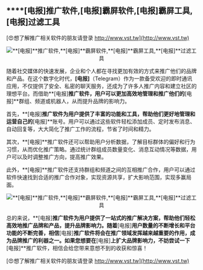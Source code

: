 ## ****[电报]**推广软件,**[电报]**霸屏软件,**[电报]**霸屏工具,**[电报]**过滤工具**

[😍想了解推广相关软件的朋友请登录 http://www.vst.tw](http://www.vst.tw)

 <center><img src="https://vst.tw/MP4/tuiguang/png/0.png" alt="**[电报]**推广软件,**[电报]**霸屏软件,**[电报]**霸屏工具,**[电报]**过滤工具"></center>

随着社交媒体的快速发展，企业和个人都在寻找更加有效的方式来推广他们的品牌和产品。在这个数字化时代，**[电报]**（Telegram）作为一款备受欢迎的即时通讯应用，不仅提供了安全、私密的聊天服务，还成为了许多人推广内容和建立社区的理想平台。而借助**[电报]**推广软件，用户可以更加高效地管理和推广他们的**[电报]**群组、频道或机器人，从而提升品牌的影响力。

首先，**[电报]**推广软件为用户提供了丰富的功能和工具，帮助他们更好地管理和运营自己的**[电报]**账号。用户可以通过这些软件轻松添加成员、定时发布消息、自动回复等，大大简化了推广工作的流程，节省了时间和精力。

其次，**[电报]**推广软件还可以帮助用户分析数据，了解目标群体的偏好和行为习惯，从而优化推广策略。通过统计群组成员数量变化、消息互动情况等数据，用户可以及时调整推广方向，提高推广效果。

此外，**[电报]**推广软件还支持群组和频道之间的互相推广合作，用户可以通过软件快速找到合适的推广合作对象，实现资源共享，扩大影响范围，实现多赢局面。

 <center><img src="https://vst.tw/MP4/tuiguang/png/1.png" alt="**[电报]**推广软件,**[电报]**霸屏软件,**[电报]**霸屏工具,**[电报]**过滤工具"></center>

总的来说，**[电报]**推广软件为用户提供了一站式的推广解决方案，帮助他们轻松高效地推广品牌和产品，提升品牌影响力。随着**[电报]**用户数量的不断增长和平台功能的不断完善，相信**[电报]**推广软件将会在推广领域发挥越来越重要的作用，成为品牌推广的利器之一。如果您想要在**[电报]**上扩大品牌影响力，不妨尝试一下**[电报]**推广软件，相信会给您带来意想不到的收获和惊喜！

[😍想了解推广相关软件的朋友请登录 http://www.vst.tw](http://www.vst.tw)



